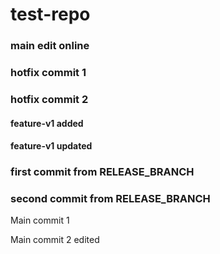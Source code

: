 # test-repo

### main edit online

### hotfix commit 1

### hotfix commit 2

#### feature-v1 added

#### feature-v1 updated

### first commit from RELEASE_BRANCH

### second commit from RELEASE_BRANCH

Main commit 1

Main commit 2 edited
